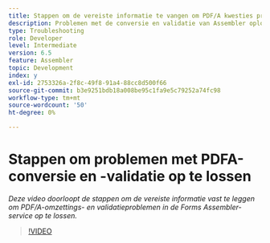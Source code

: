 ```yaml
---
title: Stappen om de vereiste informatie te vangen om PDF/A kwesties problemen op te lossen
description: Problemen met de conversie en validatie van Assembler oplossen
type: Troubleshooting
role: Developer
level: Intermediate
version: 6.5
feature: Assembler
topic: Development
index: y
exl-id: 2753326a-2f8c-49f8-91a4-88cc8d500f66
source-git-commit: b3e9251bdb18a008be95c1fa9e5c79252a74fc98
workflow-type: tm+mt
source-wordcount: '50'
ht-degree: 0%

---
```


# Stappen om problemen met PDFA-conversie en -validatie op te lossen

*Deze video doorloopt de stappen om de vereiste informatie vast te leggen om PDF/A-omzettings- en validatieproblemen in de Forms Assembler-service op te lossen.*

>[!VIDEO](https://video.tv.adobe.com/v/335518?quality=12&learn=on)
